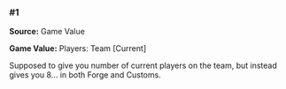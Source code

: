### #1

**Source:** Game Value

**Game Value:** Players: Team [Current]

Supposed to give you number of current players on the team, but instead gives you 8... in both Forge and Customs.

